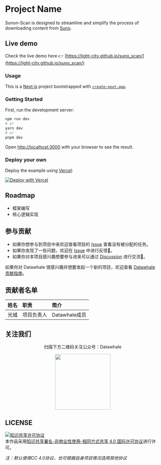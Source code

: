 # Project Name

Sunon-Scan is designed to streamline and simplify the process of downloading content from [Suno](https://www.suno.ai/). 

## Live demo

Check the live demo here 👉️ [https://light-city.github.io/suno_scan/](https://light-city.github.io/suno_scan/)

### Usage

This is a [Next.js](https://nextjs.org/) project bootstrapped with [`create-next-app`](https://github.com/vercel/next.js/tree/canary/packages/create-next-app).

### Getting Started

First, run the development server:

```bash
npm run dev
# or
yarn dev
# or
pnpm dev
```

Open [http://localhost:3000](http://localhost:3000) with your browser to see the result.

### Deploy your own


Deploy the example using [Vercel](https://vercel.com/?utm_source=github&utm_medium=readme&utm_campaign=next-example):

[![Deploy with Vercel](https://camo.githubusercontent.com/0d115430c1db17132964386282927e5e313543c7d868fc06bc9a7c65d7ec974e/68747470733a2f2f76657263656c2e636f6d2f627574746f6e)](https://vercel.com/new/git/external?repository-url=https://github.com/vercel/nextjs-portfolio-starter&project-name=portfolio&repository-name=portfolio)


## Roadmap

- 框架编写
- 核心逻辑实现

## 参与贡献

- 如果你想参与到项目中来欢迎查看项目的 [Issue]() 查看没有被分配的任务。
- 如果你发现了一些问题，欢迎在 [Issue]() 中进行反馈🐛。
- 如果你对本项目感兴趣想要参与进来可以通过 [Discussion]() 进行交流💬。

如果你对 Datawhale 很感兴趣并想要发起一个新的项目，欢迎查看 [Datawhale 贡献指南](https://github.com/datawhalechina/DOPMC#%E4%B8%BA-datawhale-%E5%81%9A%E5%87%BA%E8%B4%A1%E7%8C%AE)。

## 贡献者名单

| 姓名 | 职责 | 简介 |
| :----| :---- | :---- |
| 光城 | 项目负责人 | Datawhale成员 |

## 关注我们

<div align=center>
<p>扫描下方二维码关注公众号：Datawhale</p>
<img src="https://raw.githubusercontent.com/datawhalechina/pumpkin-book/master/res/qrcode.jpeg" width = "180" height = "180">
</div>

## LICENSE

<a rel="license" href="http://creativecommons.org/licenses/by-nc-sa/4.0/"><img alt="知识共享许可协议" style="border-width:0" src="https://img.shields.io/badge/license-CC%20BY--NC--SA%204.0-lightgrey" /></a><br />本作品采用<a rel="license" href="http://creativecommons.org/licenses/by-nc-sa/4.0/">知识共享署名-非商业性使用-相同方式共享 4.0 国际许可协议</a>进行许可。

*注：默认使用CC 4.0协议，也可根据自身项目情况选用其他协议*
